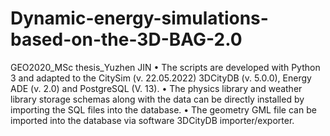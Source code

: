 # Dynamic-energy-simulations-based-on-the-3D-BAG-2.0
GEO2020_MSc thesis_Yuzhen JIN
• The scripts are developed with Python 3 and adapted to the CitySim (v. 22.05.2022) 3DCityDB (v. 5.0.0), Energy ADE (v. 2.0) and PostgreSQL (V. 13).
• The physics library and weather library storage schemas along with the data can be directly installed by importing the SQL files into the database.
• The geometry GML file can be imported into the database via software 3DCityDB importer/exporter.
